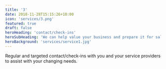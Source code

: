 ```yaml
---
title: '3'
date: 2018-11-28T15:15:26+10:00
icon: 'services/3.png'
featured: true
draft: false
heroHeading: 'contact/check-ins'
heroSubHeading: 'We can help value your business and prepare it for sale.'
heroBackground: 'services/service1.jpg'
---
```


Regular and targeted contact/check-ins with you and your service providers to assist with your changing needs.

